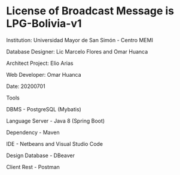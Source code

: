 # License of Broadcast Message is LPG-Bolivia-v1

Institution: Universidad Mayor de San Simón - Centro MEMI

Database Designer: Lic Marcelo Flores and Omar Huanca

Architect Project: Elio Arias

Web Developer: Omar Huanca

Date: 20200701

Tools

DBMS            - PostgreSQL (Mybatis)

Language Server - Java 8 (Spring Boot)

Dependency      - Maven

IDE             - Netbeans and Visual Studio Code

Design Database - DBeaver

Client Rest     - Postman
